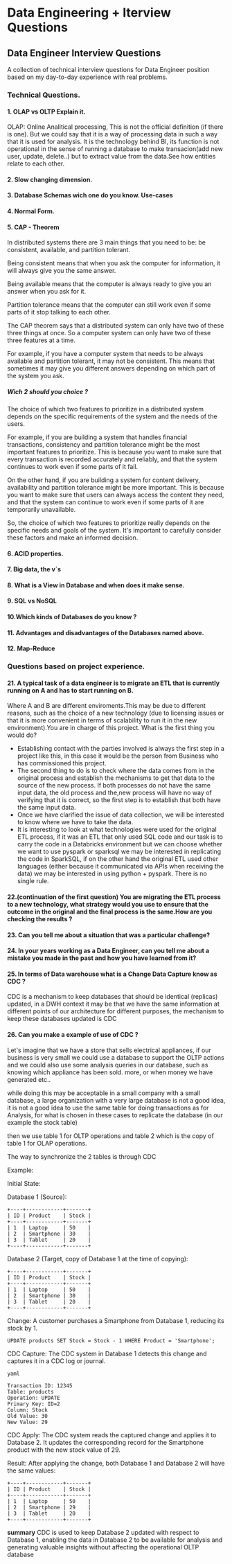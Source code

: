 # Data Engineering  + Iterview Questions

## Data Engineer Interview Questions
A collection of technical interview questions for Data Engineer position based on my day-to-day experience with real problems.

### Technical Questions.

#### 1. OLAP vs OLTP Explain it.
OLAP: Online Analitical processing, This is not the official definition (if there is one). But we could say that it is a way of processing data in such a way that it is used for analysis. It is the technology behind BI, its function is not operational in the sense of running a database to make transacion(add new user, update, delete..) but to extract value from the data.See how entities relate to each other.

#### 2. Slow changing dimension.

#### 3. Database Schemas wich one do you know. Use-cases

#### 4. Normal Form.

#### 5. CAP - Theorem

In distributed systems there are 3 main things that you need to be: be consistent, available, and partition tolerant.

Being consistent means that when you ask the computer for information, it will always give you the same answer.

Being available means that the computer is always ready to give you an answer when you ask for it.

Partition tolerance means that the computer can still work even if some parts of it stop talking to each other.

The CAP theorem says that a distributed system can only have two of these three things at once. So a computer system can only have two of these three features at a time.

For example, if you have a computer system that needs to be always available and partition tolerant, it may not be consistent. 
This means that sometimes it may give you different answers depending on which part of the system you ask.

##### Wich 2 should you choice ?

The choice of which two features to prioritize in a distributed system depends on the specific requirements of the system and the needs of the users.

For example, if you are building a system that handles financial transactions, consistency and partition tolerance might be the most important features to prioritize.
This is because you want to make sure that every transaction is recorded accurately and reliably, and that the system continues to work even if some parts of it fail.

On the other hand, if you are building a system for content delivery, availability and partition tolerance might be more important.
 This is because you want to make sure that users can always access the content they need, and that the system can continue to work even if some parts of it are 
 temporarily unavailable.

So, the choice of which two features to prioritize really depends on the specific needs and goals of the system. It's important to carefully consider these factors and make an informed decision.


#### 6. ACID properties.

#### 7. Big data, the v´s

#### 8. What is a View in Database and when does it make sense.

#### 9. SQL vs NoSQL

#### 10.Which kinds of Databases do you know ?

#### 11. Advantages and disadvantages of the Databases named above.

#### 12. Map-Reduce

### Questions based on project experience.

#### 21. A typical task of a data engineer is to migrate an ETL that is currently running on A and has to start running on B.
Where A and B are different enviroments.This may be due to different reasons, such as the choice of a new technology (due to licensing issues
or that it is more convenient in terms of scalability to run it in the new environment).You are in charge of this project. What is the first thing you would do? 

- Establishing contact with the parties involved is always the first step in a project like this, in this case it would be the person from Business who has commissioned this project.
- The second thing to do is to check where the data comes from in the original process and establish the mechanisms to get that data to the source of the new process.
  If both processes do not have the same input data, the old process and the,new process will have no way of verifying that it is correct, so the first step is to establish that both have the same input data.
- Once we have clarified the issue of data collection, we will be interested to know where we have to take the data.
- It is interesting to look at what technologies were used for the original ETL process, if it was an ETL that only used SQL code and our task is to carry the code in a Databricks environment but we can choose whether we want to use pyspark or sparksql we may be interested in replicating the code in SparkSQL, if on the other hand the original ETL used other languages 
 (either because it communicated via APIs when receiving the data) we may be interested in using python + pyspark. There is no single rule.
 
#### 22.(continuation of the first question) You are migrating the ETL process to a new technology, what strategy would you use to ensure that the outcome in the original and the final process is the same.How are you checking the results ? 

#### 23. Can you tell me about a situation that was a particular challenge?

#### 24. In your years working as a Data Engineer, can you tell me about a mistake you made in the past and how you have learned from it?


#### 25. In terms of Data warehouse what is a Change Data Capture know as CDC ?
CDC is a mechanism to keep databases that should be identical (replicas) updated, in a DWH context it may be that we have the same information at different points of our architecture for different purposes,
the mechanism to keep these databases updated is CDC

#### 26. Can you make a example of use of CDC ?

Let's imagine that we have a store that sells electrical appliances, if our business is very small we could use a database to support the OLTP actions and we could also use some analysis queries in our database,
such as knowing which appliance has been sold. more, or when money we have generated etc..

while doing this may be acceptable in a small company with a small database, a large organization with a very large database is not a good idea, it is not a good idea to use the same table for doing transactions as for Analysis, for what is chosen in these cases to replicate the database (in our example the stock table)

then we use table 1 for OLTP operations and table 2 which is the copy of table 1 for OLAP operations.

The way to synchronize the 2 tables is through CDC


Example:

Initial State:

Database 1 (Source):

```
+----+------------+-------+
| ID | Product    | Stock |
+----+------------+-------+
| 1  | Laptop     | 50    |
| 2  | Smartphone | 30    |
| 3  | Tablet     | 20    |
+----+------------+-------+
```

Database 2 (Target, copy of Database 1 at the time of copying):

```
+----+------------+-------+
| ID | Product    | Stock |
+----+------------+-------+
| 1  | Laptop     | 50    |
| 2  | Smartphone | 30    |
| 3  | Tablet     | 20    |
+----+------------+-------+
```
Change:
A customer purchases a Smartphone from Database 1, reducing its stock by 1.

```
UPDATE products SET Stock = Stock - 1 WHERE Product = 'Smartphone';
```

CDC Capture:
The CDC system in Database 1 detects this change and captures it in a CDC log or journal.

```
yaml

Transaction ID: 12345
Table: products
Operation: UPDATE
Primary Key: ID=2
Column: Stock
Old Value: 30
New Value: 29

```
CDC Apply:
The CDC system reads the captured change and applies it to Database 2. It updates the corresponding record for the Smartphone product with the new stock value of 29.

Result:
After applying the change, both Database 1 and Database 2 will have the same values:

```
+----+------------+-------+
| ID | Product    | Stock |
+----+------------+-------+
| 1  | Laptop     | 50    |
| 2  | Smartphone | 29    |
| 3  | Tablet     | 20    |
+----+------------+-------+
```
**summary**
CDC is used to keep Database 2 updated with respect to Database 1,
enabling the data in Database 2 to be available for analysis and generating valuable insights without affecting the operational OLTP database